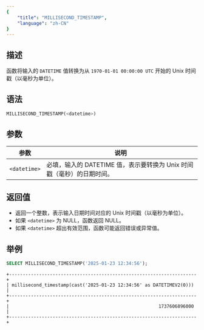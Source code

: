 ```yaml
---
{
    "title": "MILLISECOND_TIMESTAMP",
    "language": "zh-CN"
}
---
```

<!-- 
Licensed to the Apache Software Foundation (ASF) under one
or more contributor license agreements.  See the NOTICE file
distributed with this work for additional information
regarding copyright ownership.  The ASF licenses this file
to you under the Apache License, Version 2.0 (the
"License"); you may not use this file except in compliance
with the License.  You may obtain a copy of the License at

  http://www.apache.org/licenses/LICENSE-2.0

Unless required by applicable law or agreed to in writing,
software distributed under the License is distributed on an
"AS IS" BASIS, WITHOUT WARRANTIES OR CONDITIONS OF ANY
KIND, either express or implied.  See the License for the
specific language governing permissions and limitations
under the License.
-->

## 描述

函数将输入的 `DATETIME` 值转换为从 `1970-01-01 00:00:00 UTC` 开始的 Unix 时间戳（以毫秒为单位）。

## 语法

```sql
MILLISECOND_TIMESTAMP(<datetime>)
```

## 参数

| 参数           | 说明                                          |
|--------------|---------------------------------------------|
| `<datetime>` | 必填，输入的 DATETIME 值，表示要转换为 Unix 时间戳（毫秒）的日期时间。 |

## 返回值
- 返回一个整数，表示输入日期时间对应的 Unix 时间戳（以毫秒为单位）。
- 如果 `<datetime>` 为 NULL，函数返回 NULL。
- 如果 `<datetime>` 超出有效范围，函数可能返回错误或异常值。

## 举例

```sql
SELECT MILLISECOND_TIMESTAMP('2025-01-23 12:34:56');
```
```text
+---------------------------------------------------------------------+
| millisecond_timestamp(cast('2025-01-23 12:34:56' as DATETIMEV2(0))) |
+---------------------------------------------------------------------+
|                                                       1737606896000 |
+---------------------------------------------------------------------+
```